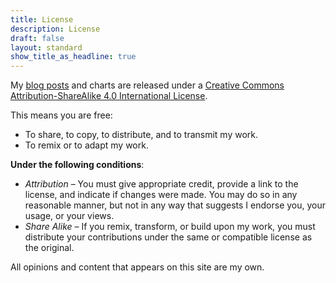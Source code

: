 ```yaml
---
title: License
description: License 
draft: false
layout: standard
show_title_as_headline: true
---
```


My [blog posts](/post/) and charts are released under a [Creative Commons Attribution-ShareAlike 4.0 International License](http://creativecommons.org/licenses/by-sa/4.0/). 

<center>
<i class="fab fa-creative-commons fa-2x"></i><i class="fab fa-creative-commons-by fa-2x"></i><i class="fab fa-creative-commons-sa fa-2x"></i>
</center>

This means you are free:
* To share, to copy, to distribute, and to transmit my work. 
* To remix or to adapt my work.

**Under the following conditions**:

* *Attribution* – You must give appropriate credit, provide a link to the license, and indicate if changes were made. You may do so in any reasonable manner, but not in any way that suggests I endorse you, your usage, or your views. 
* *Share Alike* – If you remix, transform, or build upon my work, you must distribute your contributions under the same or compatible license as the original.

All opinions and content that appears on this site are my own. 
